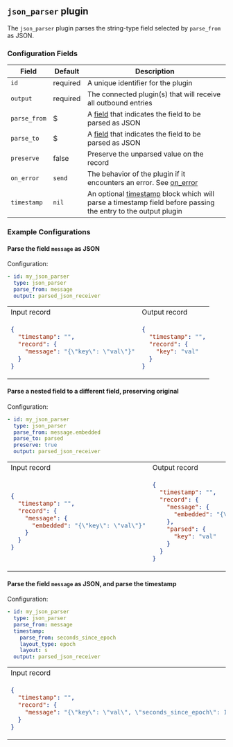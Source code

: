 ## `json_parser` plugin

The `json_parser` plugin parses the string-type field selected by `parse_from` as JSON.

### Configuration Fields

| Field        | Default  | Description                                                                                                                                     |
| ---          | ---      | ---                                                                                                                                             |
| `id`         | required | A unique identifier for the plugin                                                                                                              |
| `output`     | required | The connected plugin(s) that will receive all outbound entries                                                                                                |
| `parse_from` | $        | A [field](/docs/types/field.md) that indicates the field to be parsed as JSON                                                                   |
| `parse_to`   | $        | A [field](/docs/types/field.md) that indicates the field to be parsed as JSON                                                                   |
| `preserve`   | false    | Preserve the unparsed value on the record                                                                                                       |
| `on_error`   | `send`   | The behavior of the plugin if it encounters an error. See [on_error](/docs/types/on_error.md)                                                                     |
| `timestamp`  | `nil`    | An optional [timestamp](/docs/types/timestamp.md) block which will parse a timestamp field before passing the entry to the output plugin        |


### Example Configurations


#### Parse the field `message` as JSON

Configuration:
```yaml
- id: my_json_parser
  type: json_parser
  parse_from: message
  output: parsed_json_receiver
```

<table>
<tr><td> Input record </td> <td> Output record </td></tr>
<tr>
<td>

```json
{
  "timestamp": "",
  "record": {
    "message": "{\"key\": \"val\"}"
  }
}
```

</td>
<td>

```json
{
  "timestamp": "",
  "record": {
    "key": "val"
  }
}
```

</td>
</tr>
</table>

#### Parse a nested field to a different field, preserving original

Configuration:
```yaml
- id: my_json_parser
  type: json_parser
  parse_from: message.embedded
  parse_to: parsed
  preserve: true
  output: parsed_json_receiver
```

<table>
<tr><td> Input record </td> <td> Output record </td></tr>
<tr>
<td>

```json
{
  "timestamp": "",
  "record": {
    "message": {
      "embedded": "{\"key\": \"val\"}"
    }
  }
}
```

</td>
<td>

```json
{
  "timestamp": "",
  "record": {
    "message": {
      "embedded": "{\"key\": \"val\"}"
    },
    "parsed": {
      "key": "val"
    }
  }
}
```

</td>
</tr>
</table>

#### Parse the field `message` as JSON, and parse the timestamp

Configuration:
```yaml
- id: my_json_parser
  type: json_parser
  parse_from: message
  timestamp:
    parse_from: seconds_since_epoch
    layout_type: epoch
    layout: s
  output: parsed_json_receiver
```

<table>
<tr><td> Input record </td> <td> Output record </td></tr>
<tr>
<td>

```json
{
  "timestamp": "",
  "record": {
    "message": "{\"key\": \"val\", \"seconds_since_epoch\": 1136214245}"
  }
}
```

</td>
<td>

```json
{
  "timestamp": "2006-01-02T15:04:05-07:00",
  "record": {
    "key": "val"
  }
}
```

</td>
</tr>
</table>